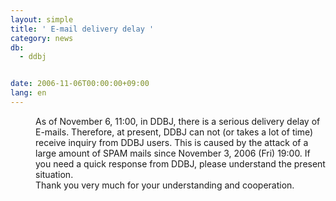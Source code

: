 ```yaml
---
layout: simple
title: ' E-mail delivery delay '
category: news
db:
  - ddbj


date: 2006-11-06T00:00:00+09:00
lang: en
---
```


<dd>As of November 6, 11:00, in DDBJ, there is a serious delivery delay of E-mails. Therefore, at present, DDBJ can not (or takes a lot of time) receive inquiry from DDBJ users. This is caused by the attack of a large amount of SPAM mails since November 3, 2006 (Fri) 19:00. If you need a quick response from DDBJ, please understand the present situation.
<dd>Thank you very much for your understanding and cooperation.</dd>
</dd>

